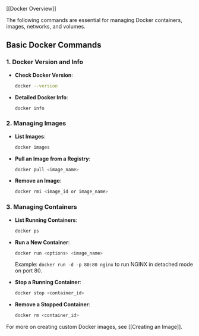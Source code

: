 [[Docker Overview]]

The following commands are essential for managing Docker containers, images, networks, and volumes.

## Basic Docker Commands

### 1. Docker Version and Info
- **Check Docker Version**:
  ```bash
  docker --version
  ```
- **Detailed Docker Info**:
  ```bash
  docker info
  ```

### 2. Managing Images
- **List Images**:
  ```bash
  docker images
  ```
- **Pull an Image from a Registry**:
  ```bash
  docker pull <image_name>
  ```
- **Remove an Image**:
  ```bash
  docker rmi <image_id or image_name>
  ```

### 3. Managing Containers
- **List Running Containers**:
  ```bash
  docker ps
  ```
- **Run a New Container**:
  ```bash
  docker run <options> <image_name>
  ```
  Example: `docker run -d -p 80:80 nginx` to run NGINX in detached mode on port 80.

- **Stop a Running Container**:
  ```bash
  docker stop <container_id>
  ```
- **Remove a Stopped Container**:
  ```bash
  docker rm <container_id>
  ```

For more on creating custom Docker images, see [[Creating an Image]].